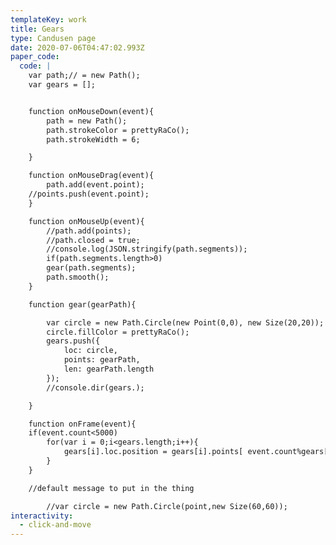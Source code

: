 ```yaml
---
templateKey: work
title: Gears
type: Candusen page
date: 2020-07-06T04:47:02.993Z
paper_code:
  code: |
    var path;// = new Path();
    var gears = [];


    function onMouseDown(event){
    	path = new Path();
    	path.strokeColor = prettyRaCo();
    	path.strokeWidth = 6;

    }

    function onMouseDrag(event){
    	path.add(event.point);
    //points.push(event.point);
    }

    function onMouseUp(event){
    	//path.add(points);
    	//path.closed = true;
    	//console.log(JSON.stringify(path.segments));
    	if(path.segments.length>0)
    	gear(path.segments);
    	path.smooth();
    }

    function gear(gearPath){

    	var circle = new Path.Circle(new Point(0,0), new Size(20,20));
    	circle.fillColor = prettyRaCo();
    	gears.push({
    		loc: circle,
    		points: gearPath,
    		len: gearPath.length
    	});
    	//console.dir(gears.);

    }

    function onFrame(event){
    if(event.count<5000)
    	for(var i = 0;i<gears.length;i++){		
    		gears[i].loc.position = gears[i].points[ event.count%gears[i].len].point;
    	}
    }

    //default message to put in the thing

    	//var circle = new Path.Circle(point,new Size(60,60));
interactivity:
  - click-and-move
---
```

